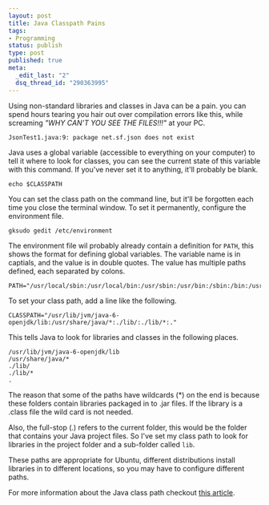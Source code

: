 ```yaml
--- 
layout: post
title: Java Classpath Pains
tags: 
- Programming
status: publish
type: post
published: true
meta: 
  _edit_last: "2"
  dsq_thread_id: "290363995"
---
```

Using non-standard libraries and classes in Java can be a pain. you can spend hours tearing you hair out over compilation errors like this, while screaming <em>"WHY CAN'T YOU SEE THE FILES!!!"</em> at your PC.

    JsonTest1.java:9: package net.sf.json does not exist

Java uses a global variable (accessible to everything on your computer) to tell it where to look for classes, you can see the current state of this variable with this command. If you've never set it to anything, it'll probably be blank.

    echo $CLASSPATH

You can set the class path on the command line, but it'll be forgotten each time you close the terminal window. To set it permanently, configure the environment file.

    gksudo gedit /etc/environment

The environment file wil probably already contain a definition for <code>PATH</code>, this shows the format for defining global variables. The variable name is in captials, and the value is in double quotes. The value has multiple paths defined, each separated by colons.

    PATH="/usr/local/sbin:/usr/local/bin:/usr/sbin:/usr/bin:/sbin:/bin:/usr/games"

To set your class path, add a line like the following.

    CLASSPATH="/usr/lib/jvm/java-6-openjdk/lib:/usr/share/java/*:./lib/:./lib/*:."

This tells Java to look for libraries and classes in the following places.

    /usr/lib/jvm/java-6-openjdk/lib
    /usr/share/java/*
    ./lib/
    ./lib/*
    .

The reason that some of the paths have wildcards (*) on the end is because these folders contain libraries packaged in to .jar files. If the library is a .class file the wild card is not needed.

Also, the full-stop (.) refers to the current folder, this would be the folder that contains your Java project files. So I've set my class path to look for libraries in the project folder and a sub-folder called <code>lib</code>.

These paths are appropriate for Ubuntu, different distributions install libraries in to different locations, so you may have to configure different paths.

For more information about the Java class path checkout <a href="http://download.oracle.com/javase/6/docs/technotes/tools/windows/classpath.html">this article</a>.
